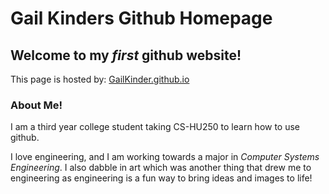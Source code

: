 # Gail Kinders Github Homepage

## Welcome to my ***first*** github website!
This page is hosted by: [GailKinder.github.io](https://gailkinder.github.io)

### About Me!

  I am a third year college student taking CS-HU250 to learn how to use github.

  I love engineering, and I am working towards a major in *Computer Systems Engineering*.
I also dabble in art which was another thing that drew me to engineering as engineering is
a fun way to bring ideas and images to life!
